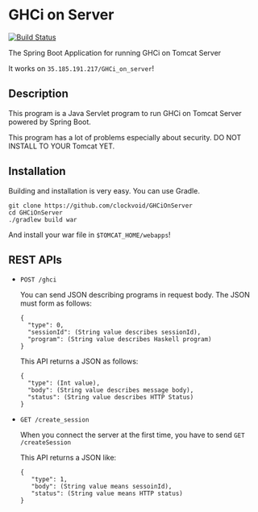 # GHCi on Server
[![Build Status](https://travis-ci.org/clockvoid/GHCiOnServer.svg?branch=master)](https://travis-ci.org/clockvoid/GHCiOnServer)

The Spring Boot Application for running GHCi on Tomcat Server

It works on `35.185.191.217/GHCi_on_server`!

## Description
This program is a Java Servlet program to run GHCi on Tomcat Server powered by Spring Boot.

This program has a lot of problems especially about security. 
DO NOT INSTALL TO YOUR Tomcat YET.

## Installation
Building and installation is very easy. You can use Gradle.

```
git clone https://github.com/clockvoid/GHCiOnServer
cd GHCiOnServer
./gradlew build war
```

And install your war file in `$TOMCAT_HOME/webapps`!

## REST APIs
* `POST /ghci`

    You can send JSON describing programs in request body.
    The JSON must form as follows:
    ```
    {
      "type": 0,
      "sessionId": (String value describes sessionId),
      "program": (String value describes Haskell program)
    }
    ```
    
    This API returns a JSON as follows:
    ```
    {
      "type": (Int value),
      "body": (String value describes message body),
      "status": (String value describes HTTP Status)
    }
    ```
    
* `GET /create_session`

    When you connect the server at the first time, you have to send `GET /createSession`
    
    This API returns a JSON like:
    ```
    {
       "type": 1,
       "body": (String value means sessoinId),
       "status": (String value means HTTP status)
    }
    ```